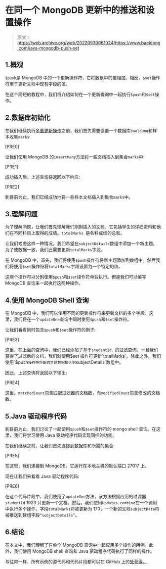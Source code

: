# 在同一个 MongoDB 更新中的推送和设置操作

> 原文：<https://web.archive.org/web/20220930061024/https://www.baeldung.com/java-mongodb-push-set>

## 1.概观

`$push`是 MongoDB 中的一个更新操作符，它将数组中的值相加。相反，`$set`操作符用于更新文档中现有字段的值。

在这个简短的教程中，我们将介绍如何在一个更新查询中一起执行`$push`和`$set`操作。

## 2.数据库初始化

在我们继续执行[多重更新操作](/web/20221008212435/https://www.baeldung.com/mongodb-update-multiple-fields)之前，我们首先需要设置一个数据库`baeldung`和样本收集`marks`:

[PRE0]

让我们使用 MongoDB 的`insertMany`方法将一些文档插入到集合`marks`中:

[PRE1]

成功插入后，上述查询将返回以下响应:

[PRE2]

到目前为止，我们已经成功地将一些样本文档插入到集合`marks`中。

## 3.理解问题

为了理解问题，让我们首先理解我们刚刚插入的文档。它包括学生的详细资料和他们在不同科目上取得的成绩。`totalMarks `是各科成绩的总和。

让我们考虑这样一种情况，我们希望在`subjectDetails`数组中添加一个新主题。为了使数据一致，我们还需要更新`totalMarks`字段。

在 MongoDB 中，首先，我们将使用`$push`操作符将新主题添加到数组中。然后我们将使用`$set`操作符将`totalMarks`字段设置为一个特定的值。

这两个操作可以分别使用`$push`和`$set`操作符单独执行。但是我们可以编写 MongoDB 查询来一起执行这两种操作。

## 4.使用 MongoDB Shell 查询

在 MongoDB 中，我们可以使用不同的更新操作符来更新文档的多个字段。这里，我们将在一个`updateOne`查询中同时使用`$push`和`$set`操作符。

让我们看看同时包含`$push`和`$set`操作符的例子:

[PRE3]

这里，在上面的查询中，我们已经添加了基于`studentId.` 的过滤查询。一旦我们获得了过滤后的文档，我们就使用$set 操作符更新`totalMarks`。除此之外，我们使用`$push`操作符将新的主题数据插入到`subjectDetails`数组中。

因此，上述查询将返回以下输出:

[PRE4]

这里，`matchedCount`包含匹配过滤器的文档数，而`modifiedCount`包含修改的文档数。

## 5.Java 驱动程序代码

到目前为止，我们讨论了一起使用`$push`和`$set`操作符的 mongo shell 查询。在这里，我们将学习使用 Java 驱动程序代码实现同样的功能。

在我们继续之前，让我们首先连接到数据库和所需的集合:

[PRE5]

在这里，我们连接到 MongoDB，它运行在本地主机的默认端口 27017 上。

现在让我们来看看 Java 驱动程序代码:

[PRE6]

在这个代码片段中，我们使用了`updateOne`方法，该方法根据应用的过滤器`studentId` 1023 只更新一个文档。然后，我们使用`Updates.combine`在一个调用中执行多个操作。字段`totalMarks`将被更新为 170，一个新的文档`subjectData`将被推送到数组字段`“subjectDetails”`。

## 6.结论

在本文中，我们理解了在单个 MongoDB 查询中一起应用多个操作的用例。此外，我们使用 MongoDB shell 查询和 Java 驱动程序代码执行了同样的操作。

与往常一样，所有示例的源代码和代码片段都可以在 GitHub 上的[处获得。](https://web.archive.org/web/20221008212435/https://github.com/eugenp/tutorials/tree/master/persistence-modules/java-mongodb-2)